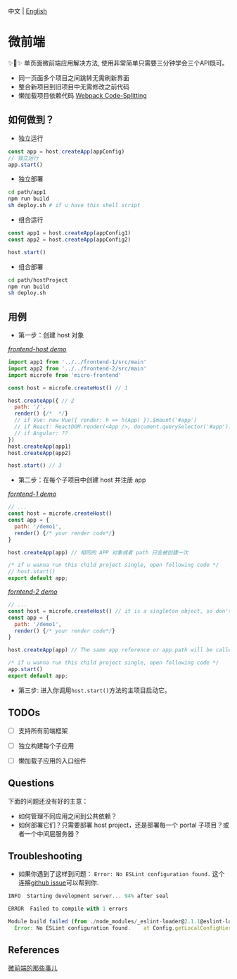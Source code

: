 中文 | [English](./README.md)

# 微前端
✨🌟✨ 单页面微前端应用解决方法, 使用非常简单只需要三分钟学会三个API既可。

+ 同一页面多个项目之间跳转无需刷新界面
+ 整合新项目到旧项目中无需修改之前代码
+ 懒加载项目依赖代码 [Webpack Code-Splitting](https://webpack.js.org/guides/code-splitting/)


## 如何做到？
+ 独立运行
```js
const app = host.createApp(appConfig)
// 独立运行
app.start()
```

+ 独立部署
```bash
cd path/app1
npm run build
sh deploy.sh # if u have this shell script
```

+ 组合运行
```js
const app1 = host.createApp(appConfig1)
const app2 = host.createApp(appConfig2)

host.start()
```

+ 组合部署
```bash
cd path/hostProject
npm run build
sh deploy.sh
```

## 用例
+ 第一步：创建 host 对象

*[frontend-host demo](./demo/frontend-host/src/main.js)*
```js
import app1 from '../../frontend-1/src/main'
import app2 from '../../frontend-2/src/main'
import microfe from 'micro-frontend'

const host = microfe.createHost() // 1

host.createApp({ // 2
  path: '/',
  render() {/*  */}
  // if Vue: new Vue({ render: h => h(App) }).$mount('#app')
  // if React: ReactDOM.render(<App />, document.querySelector('#app'))
  // if Angular: ??
})
host.createApp(app1)
host.createApp(app2)

host.start() // 3
```

+ 第二步：在每个子项目中创建 host 并注册 app

*[forntend-1 demo](./demo/frontend-1/src/main.js)*
```js
// ...
const host = microfe.createHost()
const app = {
  path: '/demo1',
  render() {/* your render code*/}
}

host.createApp(app) // 相同的 APP 对象或者 path 只会被创建一次

/* if u wanna run this child project single, open following code */
// host.start()
export default app;
```

*[forntend-2 demo](./demo/frontend-1/src/main.js)*
```js
// ...
const host = microfe.createHost() // it is a singleton object, so don't worry how many times it be called.
const app = {
  path: '/demo1',
  render() {/* your render code*/}
}

host.createApp(app) // The same app reference or app.path will be called only once too.

/* if u wanna run this child project single, open following code */
app.start()
export default app;
```

+ 第三步: 进入你调用`host.start()`方法的主项目启动它。


## TODOs
+ [ ] 支持所有前端框架
+ [ ] 独立构建每个子应用
+ [ ] 懒加载子应用的入口组件


## Questions
下面的问题还没有好的主意：

+ 如何管理不同应用之间到公共依赖？
+ 如何部署它们？只需要部署 host project，还是部署每一个 portal 子项目？或者一个中间层服务器？


## Troubleshooting
+ 如果你遇到了这样到问题： `Error: No ESLint configuration found.` 这个连接[github issue](https://github.com/vuejs/vue-cli/issues/2539)可以帮到你.

```js
INFO  Starting development server... 94% after seal

ERROR  Failed to compile with 1 errors

Module build failed (from ./node_modules/_eslint-loader@2.1.1@eslint-loader/index.js):
  Error: No ESLint configuration found.    at Config.getLocalConfigHierarchy
```

## References
[微前端的那些事儿](https://github.com/phodal/microfrontends)
